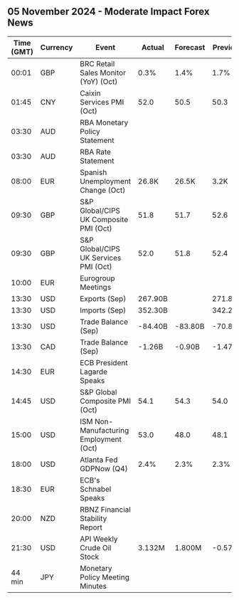 ## 05 November 2024 - Moderate Impact Forex News

| Time (GMT) | Currency | Event | Actual | Forecast | Previous |
|------|----------|-------|--------|----------|----------|
| 00:01 | GBP | BRC Retail Sales Monitor (YoY) (Oct) | 0.3% | 1.4% | 1.7% |
| 01:45 | CNY | Caixin Services PMI (Oct) | 52.0 | 50.5 | 50.3 |
| 03:30 | AUD | RBA Monetary Policy Statement |  |  |  |
| 03:30 | AUD | RBA Rate Statement |  |  |  |
| 08:00 | EUR | Spanish Unemployment Change (Oct) | 26.8K | 26.5K | 3.2K |
| 09:30 | GBP | S&P Global/CIPS UK Composite PMI (Oct) | 51.8 | 51.7 | 52.6 |
| 09:30 | GBP | S&P Global/CIPS UK Services PMI (Oct) | 52.0 | 51.8 | 52.4 |
| 10:00 | EUR | Eurogroup Meetings |  |  |  |
| 13:30 | USD | Exports (Sep) | 267.90B |  | 271.80B |
| 13:30 | USD | Imports (Sep) | 352.30B |  | 342.20B |
| 13:30 | USD | Trade Balance (Sep) | -84.40B | -83.80B | -70.80B |
| 13:30 | CAD | Trade Balance (Sep) | -1.26B | -0.90B | -1.47B |
| 14:30 | EUR | ECB President Lagarde Speaks |  |  |  |
| 14:45 | USD | S&P Global Composite PMI (Oct) | 54.1 | 54.3 | 54.0 |
| 15:00 | USD | ISM Non-Manufacturing Employment (Oct) | 53.0 | 48.0 | 48.1 |
| 18:00 | USD | Atlanta Fed GDPNow (Q4) | 2.4% | 2.3% | 2.3% |
| 18:30 | EUR | ECB's Schnabel Speaks |  |  |  |
| 20:00 | NZD | RBNZ Financial Stability Report |  |  |  |
| 21:30 | USD | API Weekly Crude Oil Stock | 3.132M | 1.800M | -0.573M |
| 44 min | JPY | Monetary Policy Meeting Minutes |  |  |  |
